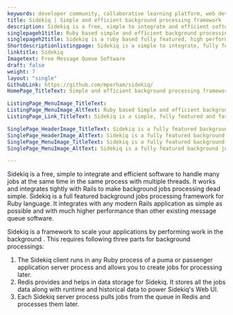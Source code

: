 ```yaml
---
keywords: developer community, collaborative learning platform, web developer forum, programmer community, web developer community, latest programming languages
title: Sidekiq | Simple and efficient background processing framework
description: Sidekiq is a free, simple to integrate and efficient software to handle many jobs at the same time in the same process with multiple threads.
singlepageh1title: Ruby based simple and efficient background processing tool.
singlepageh2title: Sidekiq is a ruby based fully featured, high performance and simple to integrate with any Rails application fastest background jobs processing system.
Shortdescriptionlistingpage: Sidekiq is a simple to integrate, fully featured and very high performance fastest background jobs processing system. It handles many jobs at the same time in the same process.
linktitle: Sidekiq
Imagetext: Free Message Queue Software
draft: false
weight: 7
layout: "single"
GithubLink: https://github.com/mperham/sidekiq/
HomePage_TitleText: Simple and efficient background processing framework

ListingPage_MenuImage_TitleText: 
ListingPage_MenuImage_AltText: Ruby based Simple and efficient background processing system.
ListingPage_Link_TitleText: Sidekiq is a simple, fully featured and fastest background job processing system.

SinglePage_HeaderImage_TitleText: Sidekiq is a fully featured background jobs processing framework
SinglePage_HeaderImage_AltText: Sidekiq is a fully featured background jobs processing framework
SinglePage_MenuImage_TitleText: Sidekiq is a fully featured background jobs processing framework
SinglePage_MenuImage_AltText: Sidekiq is a fully featured background jobs processing framework

---
```


Sidekiq is a free, simple to integrate and efficient software to handle many jobs at the same time in the same process with multiple threads. It works and integrates tightly with Rails to make background jobs processing dead simple. Sidekiq is a full featured background jobs processing framework for Ruby language. It integrates with any modern Rails application as simple as possible and with much higher performance than other existing  message queue software.

Sidekiq is a framework to scale your applications by performing work in the background . This requires following three parts for background processings:

1. The Sidekiq client runs in any Ruby process of a puma or passenger application server process and allows you to create jobs for processing later.
2. Redis provides and helps in data storage for Sidekiq. It stores all the jobs data along with runtime and historical data to power Sidekiq's Web UI.
3. Each Sidekiq server process pulls jobs from the queue in Redis and processes them later.